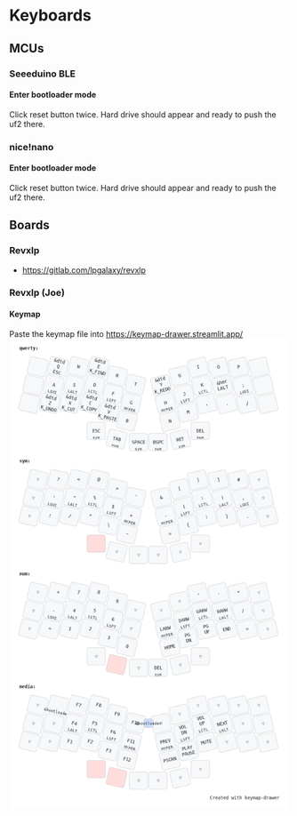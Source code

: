# Keyboards

## MCUs

### Seeeduino BLE
#### Enter bootloader mode
Click reset button twice. Hard drive should appear and ready to push the uf2 there.

### nice!nano
#### Enter bootloader mode
Click reset button twice. Hard drive should appear and ready to push the uf2 there.

## Boards

### Revxlp
- https://gitlab.com/lpgalaxy/revxlp

### Revxlp (Joe)

#### Keymap

Paste the keymap file into https://keymap-drawer.streamlit.app/
![Keymap](boards/revxlp_joe/revxlp_joe_keymap.png)
